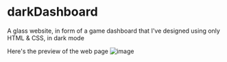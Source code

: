 # darkDashboard
A glass website, in form of a game dashboard that I've designed using only HTML &amp; CSS, in dark mode

Here's the preview of the web page
![image](https://user-images.githubusercontent.com/39695220/113510387-47e90600-9578-11eb-8e34-c90da3ad2fff.png)

